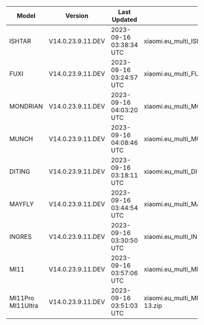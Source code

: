 | Model | Version | Last Updated | File Name | Size | Download Link |
| ---- | ---- | ---- | ---- | ---- | ---- |
| ISHTAR | V14.0.23.9.11.DEV | 2023-09-16 03:38:34 UTC | xiaomi.eu_multi_ISHTAR_V14.0.23.9.11.DEV_v14-13.zip | 6.3 GB | [SourceForge](https://sourceforge.net/projects/xiaomi-eu-multilang-miui-roms/files/xiaomi.eu/MIUI-WEEKLY-RELEASES/V14.0.23.9.11.DEV/xiaomi.eu_multi_ISHTAR_V14.0.23.9.11.DEV_v14-13.zip/download) |
| FUXI | V14.0.23.9.11.DEV | 2023-09-16 03:24:57 UTC | xiaomi.eu_multi_FUXI_V14.0.23.9.11.DEV_v14-13.zip | 5.9 GB | [SourceForge](https://sourceforge.net/projects/xiaomi-eu-multilang-miui-roms/files/xiaomi.eu/MIUI-WEEKLY-RELEASES/V14.0.23.9.11.DEV/xiaomi.eu_multi_FUXI_V14.0.23.9.11.DEV_v14-13.zip/download) |
| MONDRIAN | V14.0.23.9.11.DEV | 2023-09-16 04:03:20 UTC | xiaomi.eu_multi_MONDRIAN_V14.0.23.9.11.DEV_v14-13.zip | 5.3 GB | [SourceForge](https://sourceforge.net/projects/xiaomi-eu-multilang-miui-roms/files/xiaomi.eu/MIUI-WEEKLY-RELEASES/V14.0.23.9.11.DEV/xiaomi.eu_multi_MONDRIAN_V14.0.23.9.11.DEV_v14-13.zip/download) |
| MUNCH | V14.0.23.9.11.DEV | 2023-09-16 04:08:46 UTC | xiaomi.eu_multi_MUNCH_V14.0.23.9.11.DEV_v14-13.zip | 4.4 GB | [SourceForge](https://sourceforge.net/projects/xiaomi-eu-multilang-miui-roms/files/xiaomi.eu/MIUI-WEEKLY-RELEASES/V14.0.23.9.11.DEV/xiaomi.eu_multi_MUNCH_V14.0.23.9.11.DEV_v14-13.zip/download) |
| DITING | V14.0.23.9.11.DEV | 2023-09-16 03:18:11 UTC | xiaomi.eu_multi_DITING_V14.0.23.9.11.DEV_v14-13.zip | 5.2 GB | [SourceForge](https://sourceforge.net/projects/xiaomi-eu-multilang-miui-roms/files/xiaomi.eu/MIUI-WEEKLY-RELEASES/V14.0.23.9.11.DEV/xiaomi.eu_multi_DITING_V14.0.23.9.11.DEV_v14-13.zip/download) |
| MAYFLY | V14.0.23.9.11.DEV | 2023-09-16 03:44:54 UTC | xiaomi.eu_multi_MAYFLY_V14.0.23.9.11.DEV_v14-13.zip | 5.2 GB | [SourceForge](https://sourceforge.net/projects/xiaomi-eu-multilang-miui-roms/files/xiaomi.eu/MIUI-WEEKLY-RELEASES/V14.0.23.9.11.DEV/xiaomi.eu_multi_MAYFLY_V14.0.23.9.11.DEV_v14-13.zip/download) |
| INGRES | V14.0.23.9.11.DEV | 2023-09-16 03:30:50 UTC | xiaomi.eu_multi_INGRES_V14.0.23.9.11.DEV_v14-13.zip | 5.0 GB | [SourceForge](https://sourceforge.net/projects/xiaomi-eu-multilang-miui-roms/files/xiaomi.eu/MIUI-WEEKLY-RELEASES/V14.0.23.9.11.DEV/xiaomi.eu_multi_INGRES_V14.0.23.9.11.DEV_v14-13.zip/download) |
| MI11 | V14.0.23.9.11.DEV | 2023-09-16 03:57:06 UTC | xiaomi.eu_multi_MI11_V14.0.23.9.11.DEV_v14-13.zip | 4.9 GB | [SourceForge](https://sourceforge.net/projects/xiaomi-eu-multilang-miui-roms/files/xiaomi.eu/MIUI-WEEKLY-RELEASES/V14.0.23.9.11.DEV/xiaomi.eu_multi_MI11_V14.0.23.9.11.DEV_v14-13.zip/download) |
| MI11Pro MI11Ultra | V14.0.23.9.11.DEV | 2023-09-16 03:51:03 UTC | xiaomi.eu_multi_MI11Pro_MI11Ultra_V14.0.23.9.11.DEV_v14-13.zip | 5.0 GB | [SourceForge](https://sourceforge.net/projects/xiaomi-eu-multilang-miui-roms/files/xiaomi.eu/MIUI-WEEKLY-RELEASES/V14.0.23.9.11.DEV/xiaomi.eu_multi_MI11Pro_MI11Ultra_V14.0.23.9.11.DEV_v14-13.zip/download) |
